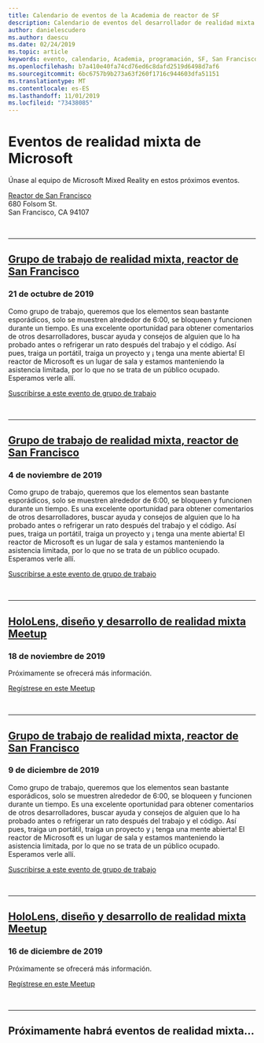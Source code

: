 ```yaml
---
title: Calendario de eventos de la Academia de reactor de SF
description: Calendario de eventos del desarrollador de realidad mixta en el reactor de San Francisco.
author: danielescudero
ms.author: daescu
ms.date: 02/24/2019
ms.topic: article
keywords: evento, calendario, Academia, programación, SF, San Francisco, reactor
ms.openlocfilehash: b7a410e40fa74cd76ed6c8dafd2519d6498d7af6
ms.sourcegitcommit: 6bc6757b9b273a63f260f1716c944603dfa51151
ms.translationtype: MT
ms.contentlocale: es-ES
ms.lasthandoff: 11/01/2019
ms.locfileid: "73438085"
---
```

# <a name="microsoft-mixed-reality-events"></a>Eventos de realidad mixta de Microsoft

Únase al equipo de Microsoft Mixed Reality en estos próximos eventos.

[Reactor de San Francisco](https://developer.microsoft.com/reactor/#ReactorSF)<br>
680 Folsom St.<br>
San Francisco, CA 94107

<br>

---

## <a name="mixed-reality-workgroup-san-francisco-reactorhttpsemea01safelinksprotectionoutlookcomurlhttps3a2f2fwwwmeetupcom2fhololens-mr2fdata027c017cdaescu40microsoftcom7ca8ddee063b7949a9992308d6903e62b07c72f988bf86f141af91ab2d7cd011db477c17c07c636854994961124360sdataymnaaiwvxij700mo9gj2boz4w82bgkdjdhijhytfczcfu3dreserved0"></a>[Grupo de trabajo de realidad mixta, reactor de San Francisco](https://emea01.safelinks.protection.outlook.com/?url=https%3A%2F%2Fwww.meetup.com%2Fhololens-mr%2F&data=02%7C01%7Cdaescu%40microsoft.com%7Ca8ddee063b7949a9992308d6903e62b0%7C72f988bf86f141af91ab2d7cd011db47%7C1%7C0%7C636854994961124360&sdata=YmnAAiWVxIJ700mO9gj%2BOz4W8%2BgKDjDhiJhYtfCzCFU%3D&reserved=0)
### <a name="october-21-2019"></a>21 de octubre de 2019

Como grupo de trabajo, queremos que los elementos sean bastante esporádicos, solo se muestren alrededor de 6:00, se bloqueen y funcionen durante un tiempo. Es una excelente oportunidad para obtener comentarios de otros desarrolladores, buscar ayuda y consejos de alguien que lo ha probado antes o refrigerar un rato después del trabajo y el código. Así pues, traiga un portátil, traiga un proyecto y ¡ tenga una mente abierta! El reactor de Microsoft es un lugar de sala y estamos manteniendo la asistencia limitada, por lo que no se trata de un público ocupado. Esperamos verle allí.

[Suscribirse a este evento de grupo de trabajo](https://emea01.safelinks.protection.outlook.com/?url=https%3A%2F%2Fwww.meetup.com%2Fhololens-mr%2F&data=02%7C01%7Cdaescu%40microsoft.com%7Ca8ddee063b7949a9992308d6903e62b0%7C72f988bf86f141af91ab2d7cd011db47%7C1%7C0%7C636854994961124360&sdata=YmnAAiWVxIJ700mO9gj%2BOz4W8%2BgKDjDhiJhYtfCzCFU%3D&reserved=0)

<br>

---

## <a name="mixed-reality-workgroup-san-francisco-reactorhttpsemea01safelinksprotectionoutlookcomurlhttps3a2f2fwwwmeetupcom2fhololens-mr2fdata027c017cdaescu40microsoftcom7ca8ddee063b7949a9992308d6903e62b07c72f988bf86f141af91ab2d7cd011db477c17c07c636854994961124360sdataymnaaiwvxij700mo9gj2boz4w82bgkdjdhijhytfczcfu3dreserved0"></a>[Grupo de trabajo de realidad mixta, reactor de San Francisco](https://emea01.safelinks.protection.outlook.com/?url=https%3A%2F%2Fwww.meetup.com%2Fhololens-mr%2F&data=02%7C01%7Cdaescu%40microsoft.com%7Ca8ddee063b7949a9992308d6903e62b0%7C72f988bf86f141af91ab2d7cd011db47%7C1%7C0%7C636854994961124360&sdata=YmnAAiWVxIJ700mO9gj%2BOz4W8%2BgKDjDhiJhYtfCzCFU%3D&reserved=0)
### <a name="november-4-2019"></a>4 de noviembre de 2019

Como grupo de trabajo, queremos que los elementos sean bastante esporádicos, solo se muestren alrededor de 6:00, se bloqueen y funcionen durante un tiempo. Es una excelente oportunidad para obtener comentarios de otros desarrolladores, buscar ayuda y consejos de alguien que lo ha probado antes o refrigerar un rato después del trabajo y el código. Así pues, traiga un portátil, traiga un proyecto y ¡ tenga una mente abierta! El reactor de Microsoft es un lugar de sala y estamos manteniendo la asistencia limitada, por lo que no se trata de un público ocupado. Esperamos verle allí.

[Suscribirse a este evento de grupo de trabajo](https://emea01.safelinks.protection.outlook.com/?url=https%3A%2F%2Fwww.meetup.com%2Fhololens-mr%2F&data=02%7C01%7Cdaescu%40microsoft.com%7Ca8ddee063b7949a9992308d6903e62b0%7C72f988bf86f141af91ab2d7cd011db47%7C1%7C0%7C636854994961124360&sdata=YmnAAiWVxIJ700mO9gj%2BOz4W8%2BgKDjDhiJhYtfCzCFU%3D&reserved=0)

<br>

---

## <a name="hololens-mixed-reality-design-and-development-meetuphttpswwwmeetupcomhololens-mr"></a>[HoloLens, diseño y desarrollo de realidad mixta Meetup](https://www.meetup.com/hololens-mr/)
### <a name="november-18-2019"></a>18 de noviembre de 2019

Próximamente se ofrecerá más información.

[Regístrese en este Meetup](https://www.meetup.com/hololens-mr/)

<br>

---

## <a name="mixed-reality-workgroup-san-francisco-reactorhttpsemea01safelinksprotectionoutlookcomurlhttps3a2f2fwwwmeetupcom2fhololens-mr2fdata027c017cdaescu40microsoftcom7ca8ddee063b7949a9992308d6903e62b07c72f988bf86f141af91ab2d7cd011db477c17c07c636854994961124360sdataymnaaiwvxij700mo9gj2boz4w82bgkdjdhijhytfczcfu3dreserved0"></a>[Grupo de trabajo de realidad mixta, reactor de San Francisco](https://emea01.safelinks.protection.outlook.com/?url=https%3A%2F%2Fwww.meetup.com%2Fhololens-mr%2F&data=02%7C01%7Cdaescu%40microsoft.com%7Ca8ddee063b7949a9992308d6903e62b0%7C72f988bf86f141af91ab2d7cd011db47%7C1%7C0%7C636854994961124360&sdata=YmnAAiWVxIJ700mO9gj%2BOz4W8%2BgKDjDhiJhYtfCzCFU%3D&reserved=0)
### <a name="december-9-2019"></a>9 de diciembre de 2019

Como grupo de trabajo, queremos que los elementos sean bastante esporádicos, solo se muestren alrededor de 6:00, se bloqueen y funcionen durante un tiempo. Es una excelente oportunidad para obtener comentarios de otros desarrolladores, buscar ayuda y consejos de alguien que lo ha probado antes o refrigerar un rato después del trabajo y el código. Así pues, traiga un portátil, traiga un proyecto y ¡ tenga una mente abierta! El reactor de Microsoft es un lugar de sala y estamos manteniendo la asistencia limitada, por lo que no se trata de un público ocupado. Esperamos verle allí.

[Suscribirse a este evento de grupo de trabajo](https://emea01.safelinks.protection.outlook.com/?url=https%3A%2F%2Fwww.meetup.com%2Fhololens-mr%2F&data=02%7C01%7Cdaescu%40microsoft.com%7Ca8ddee063b7949a9992308d6903e62b0%7C72f988bf86f141af91ab2d7cd011db47%7C1%7C0%7C636854994961124360&sdata=YmnAAiWVxIJ700mO9gj%2BOz4W8%2BgKDjDhiJhYtfCzCFU%3D&reserved=0)

<br>

---

## <a name="hololens-mixed-reality-design-and-development-meetuphttpswwwmeetupcomhololens-mr"></a>[HoloLens, diseño y desarrollo de realidad mixta Meetup](https://www.meetup.com/hololens-mr/)
### <a name="december-16-2019"></a>16 de diciembre de 2019

Próximamente se ofrecerá más información.

[Regístrese en este Meetup](https://www.meetup.com/hololens-mr/)

<br>

---

## <a name="more-mixed-reality-events-coming-soon"></a>Próximamente habrá eventos de realidad mixta...